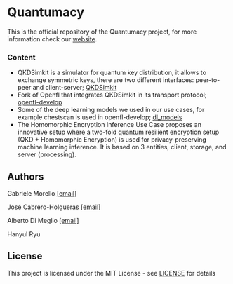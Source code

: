 # Quantumacy

This is the official repository of the Quantumacy project, for more information check our [website]().

### Content

* QKDSimkit is a simulator for quantum key distribution, it allows to exchange symmetric keys, there are two different interfaces: peer-to-peer and client-server; [QKDSimkit](QKDSimkit)
* Fork of Openfl that integrates QKDSimkit in its transport protocol; [openfl-develop](openfl-develop)
* Some of the deep learning models we used in our use cases, for example chestscan is used in openfl-develop; [dl_models](dl_models)
* The Homomorphic Encryption Inference Use Case proposes an innovative setup where a two-fold quantum resilient encryption setup (QKD + Homomorphic Encryption) is used for privacy-preserving machine learning inference. It is based on 3 entities, client, storage, and server (processing). 

## Authors

Gabriele Morello [[email]](mailto:gabriele.morello@cern.ch)

José Cabrero-Holgueras [[email]](mailto:jose.cabrero.holgueras@cern.ch)

Alberto Di Meglio [[email]](mailto:alberto.di.meglio@cern.ch)

Hanyul Ryu

## License

This project is licensed under the MIT License - see [LICENSE](LICENSE) for details

